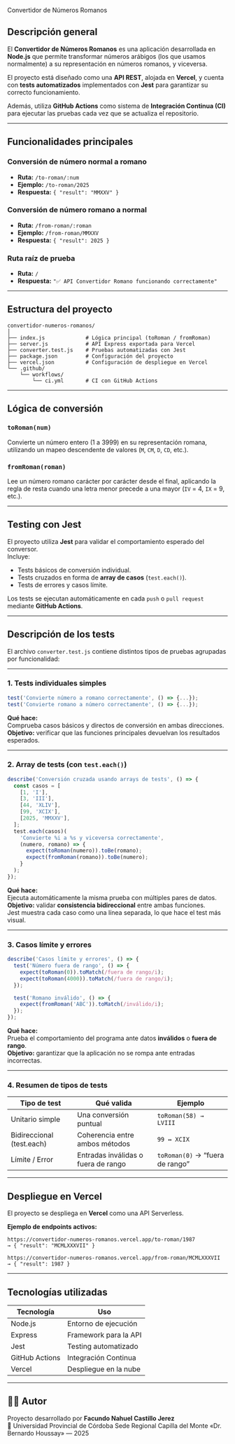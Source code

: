   Convertidor de Números Romanos

## Descripción general
El **Convertidor de Números Romanos** es una aplicación desarrollada en **Node.js** que permite transformar números arábigos (los que usamos normalmente) a su representación en números romanos, y viceversa.

El proyecto está diseñado como una **API REST**, alojada en **Vercel**, y cuenta con **tests automatizados** implementados con **Jest** para garantizar su correcto funcionamiento.  

Además, utiliza **GitHub Actions** como sistema de **Integración Continua (CI)** para ejecutar las pruebas cada vez que se actualiza el repositorio.  

---

## Funcionalidades principales

###  Conversión de número normal a romano
- **Ruta:** `/to-roman/:num`  
- **Ejemplo:** `/to-roman/2025`  
- **Respuesta:** `{ "result": "MMXXV" }`

###  Conversión de número romano a normal
- **Ruta:** `/from-roman/:roman`  
- **Ejemplo:** `/from-roman/MMXXV`  
- **Respuesta:** `{ "result": 2025 }`

###  Ruta raíz de prueba
- **Ruta:** `/`  
- **Respuesta:** `"✅ API Convertidor Romano funcionando correctamente"`

---

##  Estructura del proyecto

```
convertidor-numeros-romanos/
│
├── index.js             # Lógica principal (toRoman / fromRoman)
├── server.js            # API Express exportada para Vercel
├── converter.test.js    # Pruebas automatizadas con Jest
├── package.json         # Configuración del proyecto
├── vercel.json          # Configuración de despliegue en Vercel
└── .github/
    └── workflows/
        └── ci.yml       # CI con GitHub Actions
```

---

##  Lógica de conversión

###  `toRoman(num)`
Convierte un número entero (1 a 3999) en su representación romana, utilizando un mapeo descendente de valores (`M`, `CM`, `D`, `CD`, etc.).

###  `fromRoman(roman)`
Lee un número romano carácter por carácter desde el final, aplicando la regla de resta cuando una letra menor precede a una mayor (`IV` = 4, `IX` = 9, etc.).

---

## Testing con Jest

El proyecto utiliza **Jest** para validar el comportamiento esperado del conversor.  
Incluye:
- Tests básicos de conversión individual.
- Tests cruzados en forma de **array de casos** (`test.each()`).
- Tests de errores y casos límite.

Los tests se ejecutan automáticamente en cada `push` o `pull request` mediante **GitHub Actions**.  

---

##  Descripción de los tests

El archivo `converter.test.js` contiene distintos tipos de pruebas agrupadas por funcionalidad:

---

###  1. **Tests individuales simples**
```js
test('Convierte número a romano correctamente', () => {...});
test('Convierte romano a número correctamente', () => {...});
```
 **Qué hace:**  
Comprueba casos básicos y directos de conversión en ambas direcciones.  
 **Objetivo:** verificar que las funciones principales devuelvan los resultados esperados.

---

###  2. **Array de tests (con `test.each()`)**
```js
describe('Conversión cruzada usando arrays de tests', () => {
  const casos = [
    [1, 'I'],
    [3, 'III'],
    [44, 'XLIV'],
    [99, 'XCIX'],
    [2025, 'MMXXV'],
  ];
  test.each(casos)(
    'Convierte %i a %s y viceversa correctamente',
    (numero, romano) => {
      expect(toRoman(numero)).toBe(romano);
      expect(fromRoman(romano)).toBe(numero);
    }
  );
});
```

 **Qué hace:**  
Ejecuta automáticamente la misma prueba con múltiples pares de datos.  
 **Objetivo:** validar **consistencia bidireccional** entre ambas funciones.  
 Jest muestra cada caso como una línea separada, lo que hace el test más visual.

---

###  3. **Casos límite y errores**
```js
describe('Casos límite y errores', () => {
  test('Número fuera de rango', () => {
    expect(toRoman(0)).toMatch(/fuera de rango/i);
    expect(toRoman(4000)).toMatch(/fuera de rango/i);
  });

  test('Romano inválido', () => {
    expect(fromRoman('ABC')).toMatch(/inválido/i);
  });
});
```

 **Qué hace:**  
Prueba el comportamiento del programa ante datos **inválidos** o **fuera de rango**.  
 **Objetivo:** garantizar que la aplicación no se rompa ante entradas incorrectas.

---

###  4. **Resumen de tipos de tests**
| Tipo de test | Qué valida | Ejemplo |
|---------------|-------------|----------|
| Unitario simple | Una conversión puntual | `toRoman(58) → LVIII` |
| Bidireccional (test.each) | Coherencia entre ambos métodos | `99 ↔ XCIX` |
| Límite / Error | Entradas inválidas o fuera de rango | `toRoman(0)` → “fuera de rango” |

---

##  Despliegue en Vercel

El proyecto se despliega en **Vercel** como una API Serverless.

**Ejemplo de endpoints activos:**
```
https://convertidor-numeros-romanos.vercel.app/to-roman/1987
→ { "result": "MCMLXXXVII" }

https://convertidor-numeros-romanos.vercel.app/from-roman/MCMLXXXVII
→ { "result": 1987 }
```

---

##  Tecnologías utilizadas
| Tecnología | Uso |
|-------------|-----|
| Node.js | Entorno de ejecución |
| Express | Framework para la API |
| Jest | Testing automatizado |
| GitHub Actions | Integración Continua |
| Vercel | Despliegue en la nube |

---

## 👨‍💻 Autor
Proyecto desarrollado por **Facundo Nahuel Castillo Jerez**  
📍 Universidad Provincial de Córdoba Sede Regional Capilla del Monte «Dr. Bernardo Houssay» — 2025
